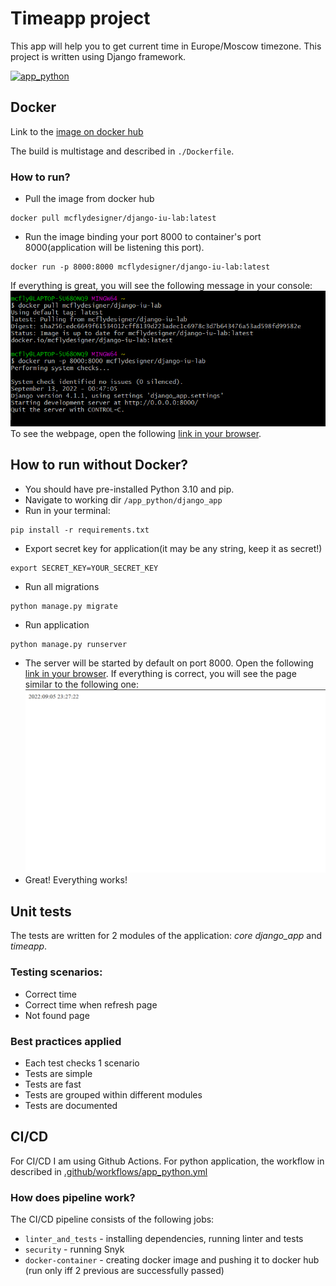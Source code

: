 # Timeapp project

This app will help you to get current time in Europe/Moscow timezone.
This project is written using Django framework.

[![app_python](https://github.com/mcflydesigner/iu-devops-labs/actions/workflows/app_python.yml/badge.svg?branch=lab3)](https://github.com/mcflydesigner/iu-devops-labs/actions/workflows/app_python.yml)

## Docker
Link to the [image on docker hub](https://hub.docker.com/repository/docker/mcflydesigner/django-iu-lab)

The build is multistage and described in `./Dockerfile`.

### How to run?
* Pull the image from docker hub
```shell
docker pull mcflydesigner/django-iu-lab:latest
```
* Run the image binding your port 8000 to container's port 8000(application will be listening this port). 
```shell
docker run -p 8000:8000 mcflydesigner/django-iu-lab:latest
```
If everything is great, you will see the following message in your console:
![docker-run.png](images/docs/docker-run.png)
To see the webpage, open the following [link in your browser](http://localhost:8000/time/now).


## How to run without Docker?
* You should have pre-installed Python 3.10 and pip.
* Navigate to working dir ```/app_python/django_app```
* Run in your terminal:
```shell
pip install -r requirements.txt
```
* Export secret key for application(it may be any string, keep it as secret!)
```shell
export SECRET_KEY=YOUR_SECRET_KEY
```
* Run all migrations
```shell
python manage.py migrate
```
* Run application
```shell
python manage.py runserver
```
* The server will be started by default on port 8000. Open the following [link in your browser](http://localhost:8000/time/now).
If everything is correct, you will see the page similar to the following one:
![web-page-time.png](images/docs/web-page-time.png)
* Great! Everything works!

## Unit tests

The tests are written for 2 modules of the application: *core django_app* and *timeapp*.

### Testing scenarios:
* Correct time 
* Correct time when refresh page
* Not found page

### Best practices applied
* Each test checks 1 scenario
* Tests are simple
* Tests are fast
* Tests are grouped within different modules
* Tests are documented

## CI/CD

For CI/CD I am using Github Actions. For python application, 
the workflow in described in [.github/workflows/app_python.yml](../.github/workflows/app_python.yml) 

### How does pipeline work?

The CI/CD pipeline consists of the following jobs:
* `linter_and_tests` - installing dependencies, running linter and tests
* `security` - running Snyk
* `docker-container` - creating docker image and pushing it to docker hub (run only iff 2 previous are successfully passed)
